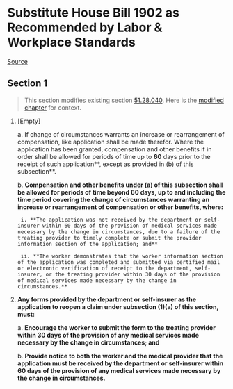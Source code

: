 # Substitute House Bill 1902 as Recommended by Labor & Workplace Standards

[Source](http://lawfilesext.leg.wa.gov/biennium/2021-22/Pdf/Bills/House%20Bills/1902-S.pdf)
## Section 1
> This section modifies existing section [51.28.040](/rcw/51_industrial_insurance/51.28_notice_and_report_of_accident—application_for_compensation.md). Here is the [modified chapter](rcw/51_industrial_insurance/51.28_notice_and_report_of_accident—application_for_compensation.md) for context.

1. [Empty]

    a. If change of circumstances warrants an increase or rearrangement of compensation, like application shall be made therefor. Where the application has been granted, compensation and other benefits if in order shall be allowed for periods of time up to **60** days prior to the receipt of such application**, except as provided in (b) of this subsection**.

    b. **Compensation and other benefits under (a) of this subsection shall be allowed for periods of time beyond 60 days, up to and including the time period covering the change of circumstances warranting an increase or rearrangement of compensation or other benefits, where:**

        i. **The application was not received by the department or self-insurer within 60 days of the provision of medical services made necessary by the change in circumstances, due to a failure of the treating provider to timely complete or submit the provider information section of the application; and**

        ii. **The worker demonstrates that the worker information section of the application was completed and submitted via certified mail or electronic verification of receipt to the department, self-insurer, or the treating provider within 30 days of the provision of medical services made necessary by the change in circumstances.**

2. **Any forms provided by the department or self-insurer as the application to reopen a claim under subsection (1)(a) of this section, must:**

    a. **Encourage the worker to submit the form to the treating provider within 30 days of the provision of any medical services made necessary by the change in circumstances; and**

    b. **Provide notice to both the worker and the medical provider that the application must be received by the department or self-insurer within 60 days of the provision of any medical services made necessary by the change in circumstances.**

